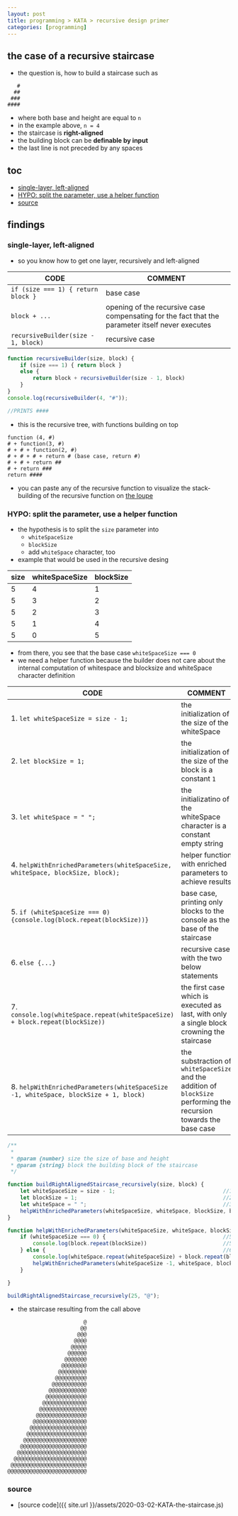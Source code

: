 ```yaml
---
layout: post 
title: programming > KATA > recursive design primer
categories: [programming]
---
```

## the case	of a recursive staircase
* the question is, how to build a staircase such as

```
   #
  ##
 ###
####
```

* where both base and height are equal to `n` 
* in the example above, `n = 4`
* the staircase is **right-aligned**
* the building block can be **definable by input**
* the last line is not preceded by any spaces

## toc
<!-- TOC -->

- [single-layer, left-aligned](#single-layer-left-aligned)
- [HYPO: split the parameter, use a helper function](#hypo-split-the-parameter-use-a-helper-function)
- [source](#source)

<!-- /TOC -->

## findings

### single-layer, left-aligned
* so you know how to get one layer, recursively and left-aligned

CODE                                | COMMENT
------------------------------------|-------------------------------------------------------------------------------------------------
`if (size === 1) { return block }`  | base case
`block + ... `                      | opening of the recursive case compensating for the fact that the parameter itself never executes
`recursiveBuilder(size - 1, block)` | recursive case

```js
function recursiveBuilder(size, block) {
    if (size === 1) { return block }
    else {
        return block + recursiveBuilder(size - 1, block)
    }
}
console.log(recursiveBuilder(4, "#"));

//PRINTS ####
```

* this is the recursive tree, with functions building on top 

```
function (4, #)
# + function(3, #)
# + # + function(2, #)
# + # + # + return # (base case, return #)
# + # + return ##
# + return ###
return ####
```

* you can paste any of the recursive function to visualize the stack-building of the recursive function on [the loupe](http://latentflip.com/loupe/)



### HYPO: split the parameter, use a helper function
* the hypothesis is to split the `size` parameter into
    * `whiteSpaceSize`
    * `blockSize`
    * add `whiteSpace` character, too
* example that would be used in the recursive desing

size | whiteSpaceSize | blockSize
-----|----------------|----------
5    | 4              | 1
5    | 3              | 2
5    | 2              | 3
5    | 1              | 4
5    | 0              | 5

* from there, you see that the base case `whiteSpaceSize === 0`
* we need a helper function because the builder does not care about the internal computation of whitespace and blocksize and whiteSpace character definition

CODE                                                                                 | COMMENT
-------------------------------------------------------------------------------------|--------------------------------------------------------------------------------------------------------------------
1. `let whiteSpaceSize = size - 1;`                                                  | the initialization of the size of the whiteSpace
2. `let blockSize = 1;`                                                              | the initialization of the size of the block is a constant `1`
3. `let whiteSpace = " ";`                                                           | the initializatino of the whiteSpace character is a constant empty string
4. `helpWithEnrichedParameters(whiteSpaceSize, whiteSpace, blockSize, block);`       | helper function with enriched parameters to achieve results
5. `if (whiteSpaceSize === 0) {console.log(block.repeat(blockSize))}`                | base case, printing only blocks to the console as the base of the staircase
6. `else {...}`                                                                      | recursive case with the two below statements
7. `console.log(whiteSpace.repeat(whiteSpaceSize) + block.repeat(blockSize))`        | the first case which is executed as last, with only a single block crowning the staircase
8. `helpWithEnrichedParameters(whiteSpaceSize -1, whiteSpace, blockSize + 1, block)` | the substraction of `whiteSpaceSize` and the addition of `blockSize` performing the recursion towards the base case

```js
/**
 * 
 * @param {number} size the size of base and height
 * @param {string} block the building block of the staircase
 */

function buildRightAlignedStaircase_recursively(size, block) {
    let whiteSpaceSize = size - 1;                                  //1. 
    let blockSize = 1;                                              //2.
    let whiteSpace = " ";                                           //3. 
    helpWithEnrichedParameters(whiteSpaceSize, whiteSpace, blockSize, block);           //4. 
}

function helpWithEnrichedParameters(whiteSpaceSize, whiteSpace, blockSize, block) {
    if (whiteSpaceSize === 0) {                                     //5.
        console.log(block.repeat(blockSize))                        //5. 
    } else {                                                        //6. 
        console.log(whiteSpace.repeat(whiteSpaceSize) + block.repeat(blockSize))        //7. 
        helpWithEnrichedParameters(whiteSpaceSize -1, whiteSpace, blockSize + 1, block) //8.
    }

}

buildRightAlignedStaircase_recursively(25, "@");
```

* the staircase resulting from the call above

```
                        @
                       @@
                      @@@
                     @@@@
                    @@@@@
                   @@@@@@
                  @@@@@@@
                 @@@@@@@@
                @@@@@@@@@
               @@@@@@@@@@
              @@@@@@@@@@@
             @@@@@@@@@@@@
            @@@@@@@@@@@@@
           @@@@@@@@@@@@@@
          @@@@@@@@@@@@@@@
         @@@@@@@@@@@@@@@@
        @@@@@@@@@@@@@@@@@
       @@@@@@@@@@@@@@@@@@
      @@@@@@@@@@@@@@@@@@@
     @@@@@@@@@@@@@@@@@@@@
    @@@@@@@@@@@@@@@@@@@@@
   @@@@@@@@@@@@@@@@@@@@@@
  @@@@@@@@@@@@@@@@@@@@@@@
 @@@@@@@@@@@@@@@@@@@@@@@@
@@@@@@@@@@@@@@@@@@@@@@@@@
```

### source
* [source code]({{ site.url }}/assets/2020-03-02-KATA-the-staircase.js)
